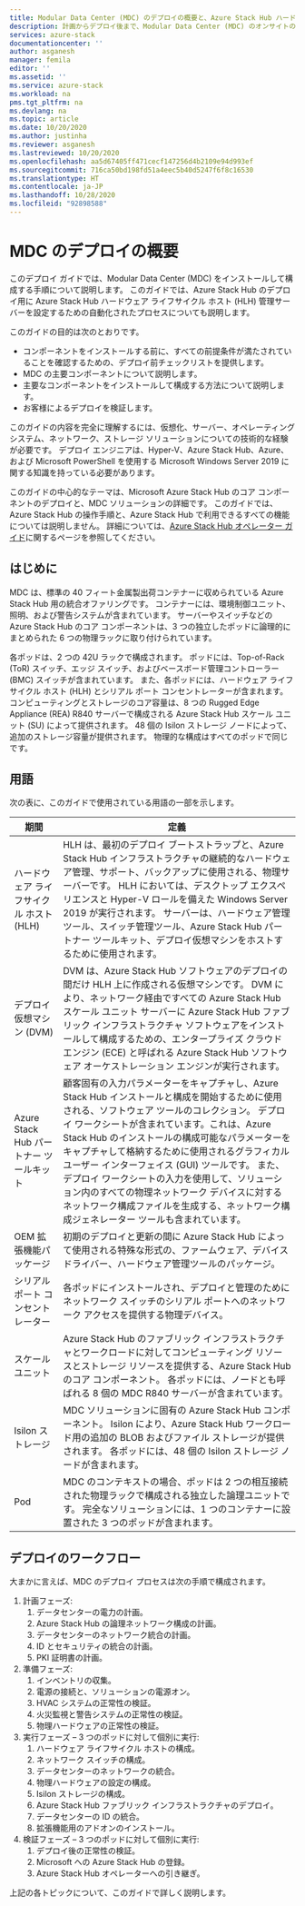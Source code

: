 ```yaml
---
title: Modular Data Center (MDC) のデプロイの概要と、Azure Stack Hub ハードウェア ライフサイクル ホスト (HLH) 管理サーバー用の設定 | Microsoft Docs
description: 計画からデプロイ後まで、Modular Data Center (MDC) のオンサイトのデプロイを成功させるために必要なことについて説明します。
services: azure-stack
documentationcenter: ''
author: asganesh
manager: femila
editor: ''
ms.assetid: ''
ms.service: azure-stack
ms.workload: na
pms.tgt_pltfrm: na
ms.devlang: na
ms.topic: article
ms.date: 10/20/2020
ms.author: justinha
ms.reviewer: asganesh
ms.lastreviewed: 10/20/2020
ms.openlocfilehash: aa5d67405ff471cecf147256d4b2109e94d993ef
ms.sourcegitcommit: 716ca50bd198fd51a4eec5b40d5247f6f8c16530
ms.translationtype: HT
ms.contentlocale: ja-JP
ms.lasthandoff: 10/28/2020
ms.locfileid: "92898588"
---
```

# <a name="mdc-deployment-overview"></a>MDC のデプロイの概要

このデプロイ ガイドでは、Modular Data Center (MDC) をインストールして構成する手順について説明します。 このガイドでは、Azure Stack Hub のデプロイ用に Azure Stack Hub ハードウェア ライフサイクル ホスト (HLH) 管理サーバーを設定するための自動化されたプロセスについても説明します。

このガイドの目的は次のとおりです。

- コンポーネントをインストールする前に、すべての前提条件が満たされていることを確認するための、デプロイ前チェックリストを提供します。
- MDC の主要コンポーネントについて説明します。
- 主要なコンポーネントをインストールして構成する方法について説明します。
- お客様によるデプロイを検証します。

このガイドの内容を完全に理解するには、仮想化、サーバー、オペレーティング システム、ネットワーク、ストレージ ソリューションについての技術的な経験が必要です。 デプロイ エンジニアは、Hyper-V、Azure Stack Hub、Azure、および Microsoft PowerShell を使用する Microsoft Windows Server 2019 に関する知識を持っている必要があります。

このガイドの中心的なテーマは、Microsoft Azure Stack Hub のコア コンポーネントのデプロイと、MDC ソリューションの詳細です。 このガイドでは、Azure Stack Hub の操作手順と、Azure Stack Hub で利用できるすべての機能については説明しません。 詳細については、[Azure Stack Hub オペレーター ガイド](https://docs.microsoft.com/azure-stack/operator/)に関するページを参照してください。

## <a name="introduction"></a>はじめに

MDC は、標準の 40 フィート金属製出荷コンテナーに収められている Azure Stack Hub 用の統合オファリングです。 コンテナーには、環境制御ユニット、照明、および警告システムが含まれています。 サーバーやスイッチなどの Azure Stack Hub のコア コンポーネントは、3 つの独立したポッドに論理的にまとめられた 6 つの物理ラックに取り付けられています。

各ポッドは、2 つの 42U ラックで構成されます。 ポッドには、Top-of-Rack (ToR) スイッチ、エッジ スイッチ、およびベースボード管理コントローラー (BMC) スイッチが含まれています。 また、各ポッドには、ハードウェア ライフサイクル ホスト (HLH) とシリアル ポート コンセントレーターが含まれます。 コンピューティングとストレージのコア容量は、8 つの Rugged Edge Appliance (REA) R840 サーバーで構成される Azure Stack Hub スケール ユニット (SU) によって提供されます。 48 個の Isilon ストレージ ノードによって、追加のストレージ容量が提供されます。 物理的な構成はすべてのポッドで同じです。

## <a name="terminology"></a>用語

次の表に、このガイドで使用されている用語の一部を示します。

|期間    |定義 |
|-------|-----------|
|ハードウェア ライフサイクル ホスト (HLH)|    HLH は、最初のデプロイ ブートストラップと、Azure Stack Hub インフラストラクチャの継続的なハードウェア管理、サポート、バックアップに使用される、物理サーバーです。 HLH においては、デスクトップ エクスペリエンスと Hyper-V ロールを備えた Windows Server 2019 が実行されます。 サーバーは、ハードウェア管理ツール、スイッチ管理ツール、Azure Stack Hub パートナー ツールキット、デプロイ仮想マシンをホストするために使用されます。 |
|デプロイ仮想マシン (DVM)|    DVM は、Azure Stack Hub ソフトウェアのデプロイの間だけ HLH 上に作成される仮想マシンです。 DVM により、ネットワーク経由ですべての Azure Stack Hub スケール ユニット サーバーに Azure Stack Hub ファブリック インフラストラクチャ ソフトウェアをインストールして構成するための、エンタープライズ クラウド エンジン (ECE) と呼ばれる Azure Stack Hub ソフトウェア オーケストレーション エンジンが実行されます。|
|Azure Stack Hub パートナー ツールキット|    顧客固有の入力パラメーターをキャプチャし、Azure Stack Hub インストールと構成を開始するために使用される、ソフトウェア ツールのコレクション。 デプロイ ワークシートが含まれています。これは、Azure Stack Hub のインストールの構成可能なパラメーターをキャプチャして格納するために使用されるグラフィカル ユーザー インターフェイス (GUI) ツールです。 また、デプロイ ワークシートの入力を使用して、ソリューション内のすべての物理ネットワーク デバイスに対するネットワーク構成ファイルを生成する、ネットワーク構成ジェネレーター ツールも含まれています。|
|OEM 拡張機能パッケージ    |初期のデプロイと更新の間に Azure Stack Hub によって使用される特殊な形式の、ファームウェア、デバイス ドライバー、ハードウェア管理ツールのパッケージ。|
|シリアル ポート コンセントレーター    |各ポッドにインストールされ、デプロイと管理のためにネットワーク スイッチのシリアル ポートへのネットワーク アクセスを提供する物理デバイス。|
|スケール ユニット    |Azure Stack Hub のファブリック インフラストラクチャとワークロードに対してコンピューティング リソースとストレージ リソースを提供する、Azure Stack Hub のコア コンポーネント。 各ポッドには、ノードとも呼ばれる 8 個の MDC R840 サーバーが含まれています。|
|Isilon ストレージ |    MDC ソリューションに固有の Azure Stack Hub コンポーネント。 Isilon により、Azure Stack Hub ワークロード用の追加の BLOB およびファイル ストレージが提供されます。 各ポッドには、48 個の Isilon ストレージ ノードが含まれます。|
|Pod    |MDC のコンテキストの場合、ポッドは 2 つの相互接続された物理ラックで構成される独立した論理ユニットです。 完全なソリューションには、1 つのコンテナーに設置された 3 つのポッドが含まれます。|

## <a name="deployment-workflow"></a>デプロイのワークフロー

大まかに言えば、MDC のデプロイ プロセスは次の手順で構成されます。

1. 計画フェーズ:
   1. データセンターの電力の計画。
   1. Azure Stack Hub の論理ネットワーク構成の計画。
   1. データセンターのネットワーク統合の計画。
   1. ID とセキュリティの統合の計画。
   1. PKI 証明書の計画。
1. 準備フェーズ:
   1. インベントリの収集。
   1. 電源の接続と、ソリューションの電源オン。
   1. HVAC システムの正常性の検証。
   1. 火災監視と警告システムの正常性の検証。
   1. 物理ハードウェアの正常性の検証。
1. 実行フェーズ – 3 つのポッドに対して個別に実行:
   1. ハードウェア ライフサイクル ホストの構成。
   1. ネットワーク スイッチの構成。
   1. データセンターのネットワークの統合。
   1. 物理ハードウェアの設定の構成。
   1. Isilon ストレージの構成。
   1. Azure Stack Hub ファブリック インフラストラクチャのデプロイ。
   1. データセンターの ID の統合。
   1. 拡張機能用のアドオンのインストール。
1. 検証フェーズ – 3 つのポッドに対して個別に実行:
   1. デプロイ後の正常性の検証。
   1. Microsoft への Azure Stack Hub の登録。
   1. Azure Stack Hub オペレーターへの引き継ぎ。
  
上記の各トピックについて、このガイドで詳しく説明します。
